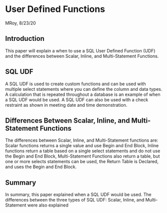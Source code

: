 # User Defined Functions
MRoy, 8/23/20

## Introduction
This paper will explain a when to use a SQL User Defined Function (UDF) and the differences between Scalar, Inline, and Multi-Statement Functions. 

## SQL UDF
A SQL UDF is used to create custom functions and can be used with multiple select statements where you can define the column and data types. A calculation that is repeated throughout a database is an example of when a SQL UDF would be used. A SQL UDF can also be used with a check restraint as shown in meeting date and time demonstration.

## Differences Between Scalar, Inline, and Multi-Statement Functions
The differences between Scalar, Inline, and Multi-Statement functions are: Scalar functions returns a single value and use Begin and End Block, Inline functions return a table based on a single select statements and do not use the Begin and End Block,  Multi-Statement Functions also return a table, but one or more selects statements can be used, the Return Table is Declared, and uses the Begin and End Block.

## Summary
In summary, this paper explained when a SQL UDF would be used. The differences between the three types of SQL UDF: Scalar, Inline, and Multi-Statement were also explained  
